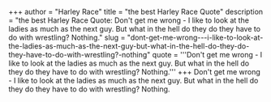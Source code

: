 +++
author = "Harley Race"
title = "the best Harley Race Quote"
description = "the best Harley Race Quote: Don't get me wrong - I like to look at the ladies as much as the next guy. But what in the hell do they do they have to do with wrestling? Nothing."
slug = "dont-get-me-wrong---i-like-to-look-at-the-ladies-as-much-as-the-next-guy-but-what-in-the-hell-do-they-do-they-have-to-do-with-wrestling?-nothing"
quote = '''Don't get me wrong - I like to look at the ladies as much as the next guy. But what in the hell do they do they have to do with wrestling? Nothing.'''
+++
Don't get me wrong - I like to look at the ladies as much as the next guy. But what in the hell do they do they have to do with wrestling? Nothing.
